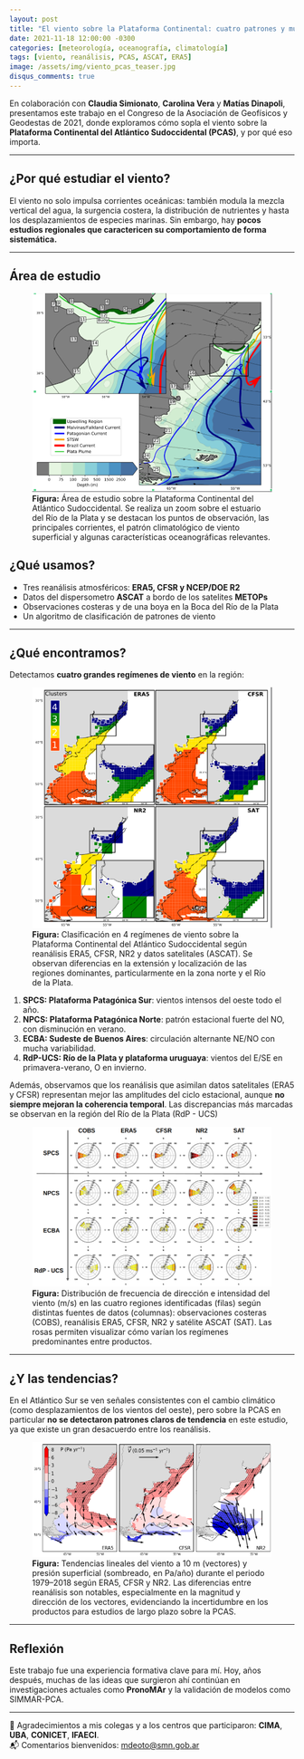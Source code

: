 ```yaml
---
layout: post
title: "El viento sobre la Plataforma Continental: cuatro patrones y muchas preguntas"
date: 2021-11-18 12:00:00 -0300
categories: [meteorología, oceanografía, climatología]
tags: [viento, reanálisis, PCAS, ASCAT, ERA5]
image: /assets/img/viento_pcas_teaser.jpg
disqus_comments: true
---
```


En colaboración con **Claudia Simionato**, **Carolina Vera** y **Matías Dinapoli**, presentamos este trabajo en el Congreso de la Asociación de Geofísicos y Geodestas de 2021, donde exploramos cómo sopla el viento sobre la **Plataforma Continental del Atlántico Sudoccidental (PCAS)**, y por qué eso importa.

---

## ¿Por qué estudiar el viento?

El viento no solo impulsa corrientes oceánicas: también modula la mezcla vertical del agua, la surgencia costera, la distribución de nutrientes y hasta los desplazamientos de especies marinas. Sin embargo, hay **pocos estudios regionales que caractericen su comportamiento de forma sistemática.**

---

## Área de estudio

<figure>
  <img src="/assets/img/viento_pcas_teaser.png" alt="Plataforma Continental del Atlántico Sudoccidental">
  <figcaption><strong>Figura:</strong> Área de estudio sobre la Plataforma Continental del Atlántico Sudoccidental. Se realiza un zoom sobre el estuario del Río de la Plata y se destacan los puntos de observación, las principales corrientes, el patrón climatológico de viento superficial y algunas características oceanográficas relevantes.</figcaption>
</figure>

## ¿Qué usamos?

- Tres reanálisis atmosféricos: **ERA5, CFSR y NCEP/DOE R2**
- Datos del dispersometro **ASCAT** a bordo de los satelites **METOPs**
- Observaciones costeras y de una boya en la Boca del Río de la Plata
- Un algoritmo de clasificación de patrones de viento

---

## ¿Qué encontramos?

Detectamos **cuatro grandes regímenes de viento** en la región:

<figure>
  <img src="/assets/img/viento_pcas_clusters.png" alt="Clusters de regímenes de viento">
  <figcaption><strong>Figura:</strong> Clasificación en 4 regímenes de viento sobre la Plataforma Continental del Atlántico Sudoccidental según reanálisis ERA5, CFSR, NR2 y datos satelitales (ASCAT). Se observan diferencias en la extensión y localización de las regiones dominantes, particularmente en la zona norte y el Río de la Plata.</figcaption>
</figure>

1. **SPCS: Plataforma Patagónica Sur**: vientos intensos del oeste todo el año.
2. **NPCS: Plataforma Patagónica Norte**: patrón estacional fuerte del NO, con disminución en verano.
3. **ECBA: Sudeste de Buenos Aires**: circulación alternante NE/NO con mucha variabilidad.
4. **RdP-UCS: Río de la Plata y plataforma uruguaya**: vientos del E/SE en primavera-verano, O en invierno.

Además, observamos que los reanálisis que asimilan datos satelitales (ERA5 y CFSR) representan mejor las amplitudes del ciclo estacional, aunque **no siempre mejoran la coherencia temporal**. Las discrepancias más marcadas se observan en la región del Río de la Plata (RdP - UCS)

<figure>
  <img src="/assets/img/viento_pcas_rosas.png" alt="Rosas de viento por región y dataset">
  <figcaption><strong>Figura:</strong> Distribución de frecuencia de dirección e intensidad del viento (m/s) en las cuatro regiones identificadas (filas) según distintas fuentes de datos (columnas): observaciones costeras (COBS), reanálisis ERA5, CFSR, NR2 y satélite ASCAT (SAT). Las rosas permiten visualizar cómo varían los regímenes predominantes entre productos.</figcaption>
</figure>

---

## ¿Y las tendencias?

En el Atlántico Sur se ven señales consistentes con el cambio climático (como desplazamientos de los vientos del oeste), pero sobre la PCAS en particular **no se detectaron patrones claros de tendencia** en este estudio, ya que existe un gran desacuerdo entre los reanálisis.

<figure>
  <img src="/assets/img/viento_pcas_tendencias.png" alt="Tendencias del viento y presión superficial">
  <figcaption><strong>Figura:</strong> Tendencias lineales del viento a 10 m (vectores) y presión superficial (sombreado, en Pa/año) durante el periodo 1979–2018 según ERA5, CFSR y NR2. Las diferencias entre reanálisis son notables, especialmente en la magnitud y dirección de los vectores, evidenciando la incertidumbre en los productos para estudios de largo plazo sobre la PCAS.</figcaption>
</figure>

---

## Reflexión

Este trabajo fue una experiencia formativa clave para mí. Hoy, años después, muchas de las ideas que surgieron ahí continúan en investigaciones actuales como **PronoMAr** y la validación de modelos como SIMMAR-PCA.

---

📎 Agradecimientos a mis colegas y a los centros que participaron: **CIMA**, **UBA**, **CONICET**, **IFAECI**.  
📬 Comentarios bienvenidos: mdeoto@smn.gob.ar
